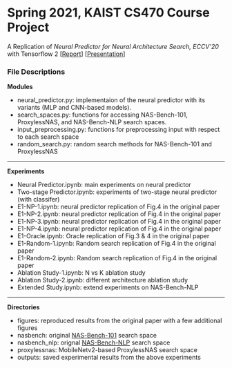 # Spring 2021, KAIST CS470 Course Project
A Replication of _Neural Predictor for Neural Architecture Search, ECCV'20_ with Tensorflow 2 [[Report](https://github.com/itouchz/Neural-Predictor-Tensorflow/blob/main/Team3_Final%20Report.pdf)] [[Presentation](https://github.com/itouchz/Neural-Predictor-Tensorflow/blob/main/Final%20Presentation.pdf)]

### File Descriptions
**Modules**

+ neural_predictor.py: implementaion of the neural predictor with its variants (MLP and CNN-based models).
+ search_spaces.py: functions for accessing NAS-Bench-101, ProxylessNAS, and NAS-Bench-NLP search spaces.
+ input_preprocessing.py: functions for preprocessing input with respect to each search space
+ random_search.py: random search methods for NAS-Bench-101 and ProxylessNAS

---
**Experiments**

+ Neural Predictor.ipynb: main experiments on neural predictor
+ Two-stage Predictor.ipynb: experiments of two-stage neural predictor (with classifer)
+ E1-NP-1.ipynb: neural predictor replication of Fig.4 in the original paper
+ E1-NP-2.ipynb: neural predictor replication of Fig.4 in the original paper
+ E1-NP-3.ipynb: neural predictor replication of Fig.4 in the original paper
+ E1-NP-4.ipynb: neural predictor replication of Fig.4 in the original paper
+ E1-Oracle.ipynb: Oracle replication of Fig.3 & 4 in the original paper
+ E1-Random-1.ipynb: Random search replication of Fig.4 in the original paper
+ E1-Random-2.ipynb: Random search replication of Fig.4 in the original paper
+ Ablation Study-1.ipynb: N vs K ablation study
+ Ablation Study-2.ipynb: different architecture ablation study
+ Extended Study.ipynb: extend experiments on NAS-Bench-NLP

---
**Directories**

+ figures: reproduced results from the original paper with a few additional figures
+ nasbench: original [NAS-Bench-101](https://github.com/google-research/nasbench) search space
+ nasbench_nlp: orignal [NAS-Bench-NLP](https://github.com/fmsnew/nas-bench-nlp-release) search space
+ proxylessnas: MobileNetv2-based ProxylessNAS search space
+ outputs: saved experimental results from the above experiments

